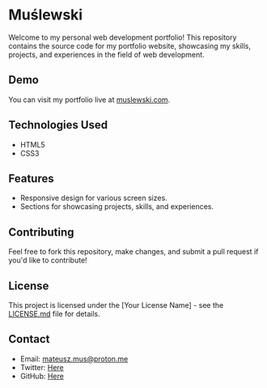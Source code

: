 # Muślewski

Welcome to my personal web development portfolio! This repository contains the source code for my portfolio website, showcasing my skills, projects, and experiences in the field of web development.

## Demo

You can visit my portfolio live at [muslewski.com](https://muslewski.com).

## Technologies Used

- HTML5
- CSS3

## Features

- Responsive design for various screen sizes.
- Sections for showcasing projects, skills, and experiences.

 ## Contributing

Feel free to fork this repository, make changes, and submit a pull request if you'd like to contribute!

## License

This project is licensed under the [Your License Name] - see the [LICENSE.md](LICENSE.md) file for details.

## Contact

- Email: mateusz.mus@proton.me
- Twitter: [Here](https://twitter.com/KentoDecem)
- GitHub: [Here](https://github.com/KentoDecem/)
